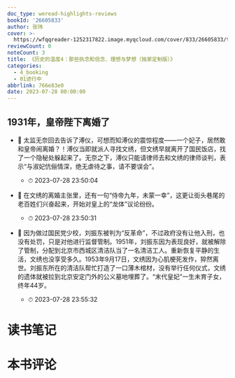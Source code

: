 ```yaml
---
doc_type: weread-highlights-reviews
bookId: '26605833'
author: 张玮
cover: >-
  https://wfqqreader-1252317822.image.myqcloud.com/cover/833/26605833/t7_26605833.jpg
reviewCount: 0
noteCount: 3
title: 《历史的温度4：那些执念和信念、理想与梦想（独家定制版）》
categories:
  - 4_booking
  - 01进行中
abbrlink: 766e83e0
date: 2023-07-28 00:00:00
---
```



## 1931年，皇帝陛下离婚了


- 📌 太监无奈回去告诉了溥仪，可想而知溥仪的震惊程度——一个妃子，居然敢和皇帝闹离婚？！溥仪当即就派人寻找文绣，但文绣早就离开了国民饭店，找了一个隐秘处躲起来了。无奈之下，溥仪只能请律师去和文绣的律师谈判，表示“与淑妃伉俪情深，绝无虐待之事，请不要误会”。 
    - ⏱ 2023-07-28 23:50:04 

- 📌 在文绣的离婚主张里，还有一句“侍帝九年，未蒙一幸”，这更让街头巷尾的老百姓们兴奋起来，开始对皇上的“龙体”议论纷纷。 
    - ⏱ 2023-07-28 23:50:31 

- 📌 因为做过国民党少校，刘振东被判为“反革命”，不过政府没有让他入刑，也没有处罚，只是对他进行监督管制。1951年，刘振东因为表现良好，就被解除了管制，分配到北京市西城区清洁队当了一名清洁工人。重新恢复平静的生活，文绣也没享受多久。1953年9月17日，文绣因为心肌梗死发作，猝然离世。刘振东所在的清洁队帮忙打造了一口薄木棺材，没有举行任何仪式，文绣的遗体就被拉到北京安定门外的公义墓地埋葬了。“末代皇妃”一生未育子女，终年44岁。 
    - ⏱ 2023-07-28 23:55:32 

# 读书笔记


# 本书评论
